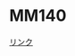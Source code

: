 # MM140

[リンク](https://www.topcoder.com/challenges/d6b59637-343d-47b3-ac1e-8b45b2416b09?tab=submissions)

